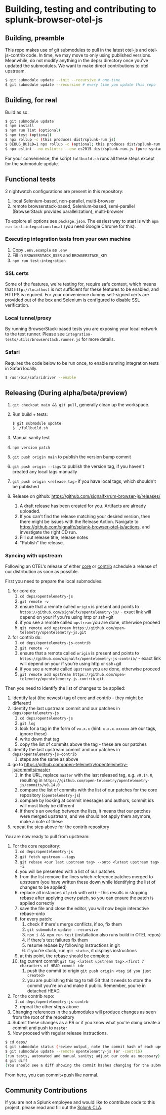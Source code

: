 # Building, testing and contributing to splunk-browser-otel-js
## Building, preamble
This repo makes use of git submodules to pull in the latest otel-js and otel-js-contrib code.  In time, we may move to only using
published versions.  Meanwhile, do not modify anything in the deps/ directory once you've updated the submodules.  We want to make
direct contributions to otel upstream.

```bash
$ git submodule update --init --recursive # one-time
$ git submodule update --recursive # every time you update this repo
```

## Building, for real
Build as so:

```bash
$ git submodule update
$ npm install
$ npm run lint (optional)
$ npm test (optional)
$ npx rollup -c (this produces dist/splunk-rum.js)
$ DEBUG_BUILD=1 npx rollup -c (optional; this produces dist/splunk-rum.debug.js)
$ npx eslint --no-eslintrc --env es2015 dist/splunk-rum.js (pure syntax check of dist script; optional)
```

For your convenience, the script `fullbuild.sh` runs all these steps except for the submodule update.

## Functional tests
2 nightwatch configurations are present in this repository:
1. local Selenium-based, non-parallel, multi-browser
1. remote browserstack-based, Selenium-based, semi-parallel (BrowserStack provides parallelization), multi-browser

To explore all options see `package.json`. The easiest way to start is with `npm run test:integration:local` (you need Google Chrome for this).

### Executing integration tests from your own machine
1. Copy `.env.example` as `.env`
1. Fill in `BROWSERSTACK_USER` and `BROWSERSTACK_KEY`
1. `npm run test:integration`

### SSL certs
Some of the features, we're testing for, require safe context, which means that `http://localhost` is not sufficient for these features to be enabled, and HTTPS is required. For your convenience dummy self-signed certs are provided out of the box and Selenium is configured to disable SSL verification.

### Local tunnel/proxy
By running BrowserStack-based tests you are exposing your local network to the test runner. Please see `integration-tests/utils/browserstack.runner.js` for more details.

### Safari
Requires the code below to be run once, to enable running integration tests in Safari locally.

```bash
$ /usr/bin/safaridriver --enable
```

## Releasing (During alpha/beta/preview)

1. `git checkout main && git pull`, generally clean up the workspace.
1. Run build + tests:

    ```bash
    $ git submodule update
    $ ./fullbuild.sh
    ```

1. Manual sanity test
1. `npm version patch`
1. `git push origin main` to publish the version bump commit
1. `git push origin --tags` to publish the version tag, if you haven't created any local tags manually
1. `git push origin <release tag>` if you have local tags, which shouldn't be published
1. Release on github: <https://github.com/signalfx/rum-browser-js/releases/>
    1. A draft release has been created for you. Artifacts are already uploaded.
    1. If you can't find the release matching your desired version, then there might be issues with the Release Action. Navigate to <https://github.com/signalfx/splunk-browser-otel-js/actions>, and investigate the right CD run.
    1. Fill out release title, release notes
    1. "Publish" the release.

### Syncing with upstream
Following an OTEL's release of either [core](https://github.com/open-telemetry/opentelemetry-js) or
[contrib](https://github.com/open-telemetry/opentelemetry-js) schedule a release of our distribution as soon as
possible.

First you need to prepare the local submodules:
1. for core do:
    1. `cd deps/opentelemetry-js`
    1. `git remote -v`
    1. ensure that a remote called `origin` is present and points to `https://github.com/signalfx/opentelemetry-js/` - exact link will depend on your if you're using http or ssh+git
    1. if you see a remote called `upstream` you are done, otherwise proceed
    1. `git remote add upstream https://github.com/open-telemetry/opentelemetry-js.git`
1. for contrib do:
    1. `cd deps/opentelemetry-js-contrib`
    1. `git remote -v`
    1. ensure that a remote called `origin` is present and points to `https://github.com/signalfx/opentelemetry-js-contrib/` - exact link will depend on your if you're using http or ssh+git
    1. if you see a remote called `upstream` you are done, otherwise proceed
    1. `git remote add upstream https://github.com/open-telemetry/opentelemetry-js-contrib.git`

Then you need to identify the list of changes to be applied:
1. identify last (the newest) tag of core and contrib - they might be different!
1. identify the last upstream commit and our patches in `deps/opentelemetry-js`
    1. `cd deps/opentelemetry-js`
    1. `git log`
    1. look for a tag in the form of `vx.x.x` (hint: `x.x.x.xxxxxx` are our tags, ignore these)
    1. write down that tag
    1. copy the list of commits above the tag - these are our patches
1. identify the last upstream commit and our patches in `deps/opentelemetry-js-contrib`
    1. steps are the same as above
1. go to <https://github.com/open-telemetry/opentelemetry-js/commits/master>
    1. in the URL, replace `master` with the last released tag, e.g. `v0.14.0`, resulting in `https://github.com/open-telemetry/opentelemetry-js/commits/v0.14.0`
    1. compare the list of commits with the list of our patches for the core repository (`opentelemetry-js`)
    1. compare by looking at commit messages and authors, commit ids will most likely be different
    1. if there's an overlap between the lists, it means that our patches were merged upstream, and we should not apply them anymore, make a note of these
1. repeat the step above for the contrib repository

You are now ready to pull from upstream:
1. For the core repository:
    1. `cd deps/opentelemetry-js`
    1. `git fetch upstream --tags`
    1. `git rebase <our last upstream tag> --onto <latest upstream tag> -i`
    1. you will be presented with a list of our patches
    1. from the list remove the lines which reference patches merged to upstream (you have written these down while identifying the list of changes to be applied)
    1. replace all instances of `pick` with `edit` - this results in stopping rebase after applying every patch, so you can ensure the patch is applied correctly
    1. save the file and close the editor, you will now begin interactive rebase-onto
    1. for every patch:
        1. check if there's merge conflicts, if so, fix them
        1. `git submodule update --recursive`
        1. `npm i && npm run test` (installation also runs build in OTEL repos)
        1. if there's test failures fix them
        1. resume rebase by following instructions in git
        1. if you're stuck, run `git status`, it displays instructions
    1. at this point, the rebase should be complete
    1. tag current commit `git tag <latest upstream tag>.<first 7 characters of HEAD commit id>`
        1. push the commit to origin `git push origin <tag id you just created>`
        1. you are publishing this tag to tell Git that it needs to store the commit you're on and make it public. Remember, you're in detached HEAD.
1. For the contrib repo:
    1. `cd deps/opentelemetry-js-contrb`
    1. repeat the other steps above
1. Changing references in the submodules will produce changes as seen from the root of the repository
1. Submit these changes as a PR or if you know what you're doing create a commit and push to `master`
1. Now proceed with regular release instructions.

```bash
$ cd deps/
$ git submodule status (review output, note the commit hash of each upstream HEAD, compare to actual remote HEAD)
$ git submodule update --remote opentelemetry-js (or -contrib)
(run tests, automated and manual sanity; adjust our code as necessary).
$ git diff
(You should see a diff showing the commit hashes changing for the submodules)
```

From here, you can commit+push like normal.

## Community Contributions

If you are not a Splunk employee and would like to contribute code to this project, please read and fill out the
[Splunk CLA](https://www.splunk.com/en_us/form/contributions.html).
